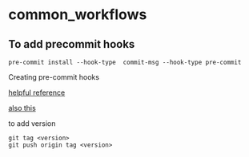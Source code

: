 # common_workflows



## To add precommit hooks

```shell
pre-commit install --hook-type  commit-msg --hook-type pre-commit
```


Creating pre-commit hooks

[helpful reference](https://stefaniemolin.com/articles/devx/pre-commit/hook-creation-guide/)

[also this](https://stefaniemolin.com/articles/devx/pre-commit/troubleshooting-guide/)

to add version

```shell
git tag <version>
git push origin tag <version>
```
